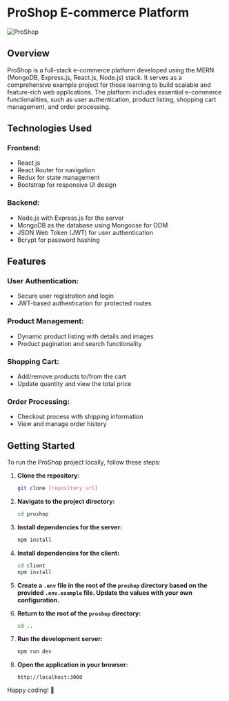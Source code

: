 # ProShop E-commerce Platform

![ProShop](https://i.ibb.co/s9MpDnG/Screenshot-37.png)

## Overview

ProShop is a full-stack e-commerce platform developed using the MERN (MongoDB, Express.js, React.js, Node.js) stack. It serves as a comprehensive example project for those learning to build scalable and feature-rich web applications. The platform includes essential e-commerce functionalities, such as user authentication, product listing, shopping cart management, and order processing.

## Technologies Used

### Frontend:
- React.js
- React Router for navigation
- Redux for state management
- Bootstrap for responsive UI design

### Backend:
- Node.js with Express.js for the server
- MongoDB as the database using Mongoose for ODM
- JSON Web Token (JWT) for user authentication
- Bcrypt for password hashing

## Features

### User Authentication:
- Secure user registration and login
- JWT-based authentication for protected routes

### Product Management:
- Dynamic product listing with details and images
- Product pagination and search functionality

### Shopping Cart:
- Add/remove products to/from the cart
- Update quantity and view the total price

### Order Processing:
- Checkout process with shipping information
- View and manage order history

## Getting Started

To run the ProShop project locally, follow these steps:

1. **Clone the repository:**
    ```bash
    git clone [repository_url]
    ```

2. **Navigate to the project directory:**
    ```bash
    cd proshop
    ```

3. **Install dependencies for the server:**
    ```bash
    npm install
    ```

4. **Install dependencies for the client:**
    ```bash
    cd client
    npm install
    ```

5. **Create a `.env` file in the root of the `proshop` directory based on the provided `.env.example` file. Update the values with your own configuration.**

6. **Return to the root of the `proshop` directory:**
    ```bash
    cd ..
    ```

7. **Run the development server:**
    ```bash
    npm run dev
    ```

8. **Open the application in your browser:**
    ```
    http://localhost:3000
    ```

Happy coding! 🚀

